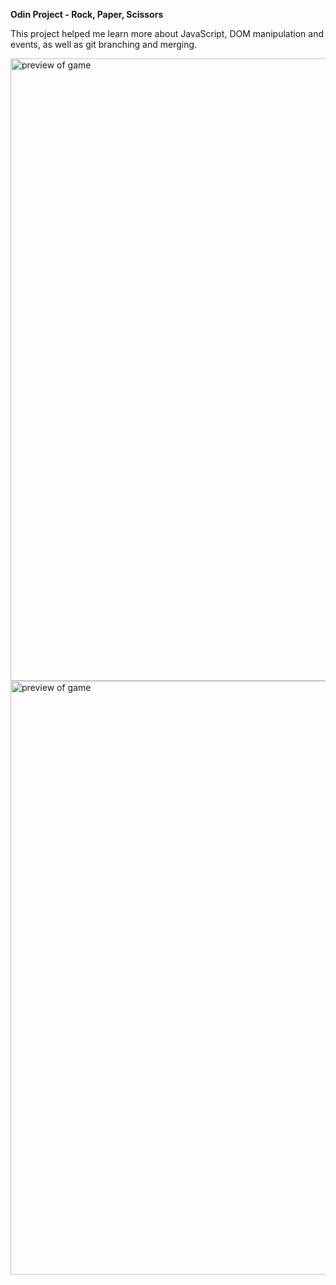 <b> Odin Project - Rock, Paper, Scissors </b>

This project helped me learn more about JavaScript, DOM manipulation and events, as well as git branching and merging. 


<img width="996" alt="preview of game" src="https://github.com/user-attachments/assets/89dfa1ef-7297-48a9-81a8-768fc917534c" />


<img width="950" alt="preview of game" src="https://github.com/user-attachments/assets/bbdce932-e506-43ba-8e87-4750d7837a2a" />
